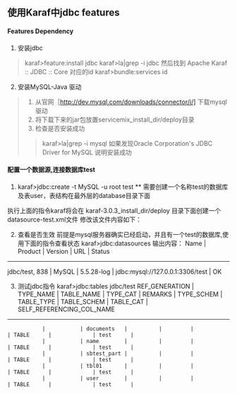 ## 使用Karaf中jdbc features

#### Features Dependency
1. 安装jdbc
>karaf>feature:install jdbc
>karaf>la|grep -i jdbc
>然后找到 Apache Karaf :: JDBC :: Core 对应的id
>karaf>bundle:services id

2. 安装MySQL-Java 驱动
>1. 从官网［http://dev.mysql.com/downloads/connector/j/] 下载mysql驱动
>2. 将下载下来的jar包放置servicemix_install_dir/deploy目录
>3. 检查是否安装成功
>>karaf>la|grep -i mysql 
>>如果发现Oracle Corporation's JDBC Driver for MySQL 说明安装成功


#### 配置一个数据源,连接数据库test
1. karaf>jdbc:create -t MySQL -u root test
** 需要创建一个名称test的数据库及表user，表结构在最外层的database目录下面

执行上面的指令karaf将会在 karaf-3.0.3_install_dir/deploy 目录下面创建一个datasource-test.xml文件
修改该文件内容如下：
<?xml version="1.0" encoding="UTF-8"?>
<blueprint xmlns="http://www.osgi.org/xmlns/blueprint/v1.0.0">
    <bean id="dataSource" class="com.mysql.jdbc.jdbc2.optional.MysqlDataSource">
        <property name="url" value="jdbc:mysql://127.0.0.1:3306/test"/>
        <property name="user" value="root"/>
        <property name="password" value=""/>
    </bean>
    <service interface="javax.sql.DataSource" ref="dataSource">
        <service-properties>
            <entry key="osgi.jndi.service.name" value="jdbc/test"/>
        </service-properties>
    </service>
</blueprint>

2. 查看是否生效
前提是mysql服务器确实已经启动，并且有一个test的数据库,使用下面的指令查看状态 
karaf>jdbc:datasources
输出内容：
Name           | Product | Version    | URL                              | Status
---------------------------------------------------------------------------------
jdbc/test, 838 | MySQL   | 5.5.28-log | jdbc:mysql://127.0.0.1:3306/test | OK  

3. 测试jdbc指令
karaf>jdbc:tables jdbc/test
REF_GENERATION | TYPE_NAME | TABLE_NAME  | TYPE_CAT | REMARKS | TYPE_SCHEM | TABLE_TYPE | TABLE_SCHEM | TABLE_CAT | SELF_REFERENCING_COL_NAME
---------------------------------------------------------------------------------------------------------------------------------------------
               |           | documents   |          |         |            | TABLE      |             | test      |                          
               |           | name        |          |         |            | TABLE      |             | test      |                          
               |           | sbtest_part |          |         |            | TABLE      |             | test      |                          
               |           | tbl01       |          |         |            | TABLE      |             | test      |                          
               |           | user        |          |         |            | TABLE      |             | test      |